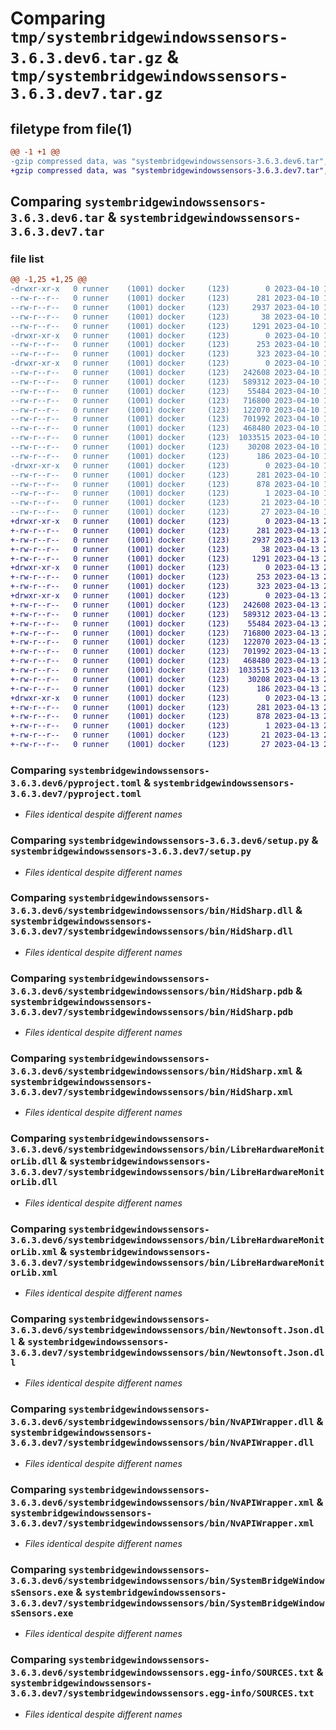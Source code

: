 # Comparing `tmp/systembridgewindowssensors-3.6.3.dev6.tar.gz` & `tmp/systembridgewindowssensors-3.6.3.dev7.tar.gz`

## filetype from file(1)

```diff
@@ -1 +1 @@
-gzip compressed data, was "systembridgewindowssensors-3.6.3.dev6.tar", last modified: Mon Apr 10 15:39:18 2023, max compression
+gzip compressed data, was "systembridgewindowssensors-3.6.3.dev7.tar", last modified: Thu Apr 13 20:22:51 2023, max compression
```

## Comparing `systembridgewindowssensors-3.6.3.dev6.tar` & `systembridgewindowssensors-3.6.3.dev7.tar`

### file list

```diff
@@ -1,25 +1,25 @@
-drwxr-xr-x   0 runner    (1001) docker     (123)        0 2023-04-10 15:39:18.582927 systembridgewindowssensors-3.6.3.dev6/
--rw-r--r--   0 runner    (1001) docker     (123)      281 2023-04-10 15:39:18.582927 systembridgewindowssensors-3.6.3.dev6/PKG-INFO
--rw-r--r--   0 runner    (1001) docker     (123)     2937 2023-04-10 15:38:55.000000 systembridgewindowssensors-3.6.3.dev6/pyproject.toml
--rw-r--r--   0 runner    (1001) docker     (123)       38 2023-04-10 15:39:18.582927 systembridgewindowssensors-3.6.3.dev6/setup.cfg
--rw-r--r--   0 runner    (1001) docker     (123)     1291 2023-04-10 15:38:55.000000 systembridgewindowssensors-3.6.3.dev6/setup.py
-drwxr-xr-x   0 runner    (1001) docker     (123)        0 2023-04-10 15:39:18.574926 systembridgewindowssensors-3.6.3.dev6/systembridgewindowssensors/
--rw-r--r--   0 runner    (1001) docker     (123)      253 2023-04-10 15:38:55.000000 systembridgewindowssensors-3.6.3.dev6/systembridgewindowssensors/__init__.py
--rw-r--r--   0 runner    (1001) docker     (123)      323 2023-04-10 15:39:16.000000 systembridgewindowssensors-3.6.3.dev6/systembridgewindowssensors/_version.py
-drwxr-xr-x   0 runner    (1001) docker     (123)        0 2023-04-10 15:39:18.582927 systembridgewindowssensors-3.6.3.dev6/systembridgewindowssensors/bin/
--rw-r--r--   0 runner    (1001) docker     (123)   242608 2023-04-10 15:38:56.000000 systembridgewindowssensors-3.6.3.dev6/systembridgewindowssensors/bin/HidSharp.dll
--rw-r--r--   0 runner    (1001) docker     (123)   589312 2023-04-10 15:38:56.000000 systembridgewindowssensors-3.6.3.dev6/systembridgewindowssensors/bin/HidSharp.pdb
--rw-r--r--   0 runner    (1001) docker     (123)    55484 2023-04-10 15:38:56.000000 systembridgewindowssensors-3.6.3.dev6/systembridgewindowssensors/bin/HidSharp.xml
--rw-r--r--   0 runner    (1001) docker     (123)   716800 2023-04-10 15:38:56.000000 systembridgewindowssensors-3.6.3.dev6/systembridgewindowssensors/bin/LibreHardwareMonitorLib.dll
--rw-r--r--   0 runner    (1001) docker     (123)   122070 2023-04-10 15:38:56.000000 systembridgewindowssensors-3.6.3.dev6/systembridgewindowssensors/bin/LibreHardwareMonitorLib.xml
--rw-r--r--   0 runner    (1001) docker     (123)   701992 2023-04-10 15:38:57.000000 systembridgewindowssensors-3.6.3.dev6/systembridgewindowssensors/bin/Newtonsoft.Json.dll
--rw-r--r--   0 runner    (1001) docker     (123)   468480 2023-04-10 15:38:57.000000 systembridgewindowssensors-3.6.3.dev6/systembridgewindowssensors/bin/NvAPIWrapper.dll
--rw-r--r--   0 runner    (1001) docker     (123)  1033515 2023-04-10 15:38:57.000000 systembridgewindowssensors-3.6.3.dev6/systembridgewindowssensors/bin/NvAPIWrapper.xml
--rw-r--r--   0 runner    (1001) docker     (123)    30208 2023-04-10 15:38:57.000000 systembridgewindowssensors-3.6.3.dev6/systembridgewindowssensors/bin/SystemBridgeWindowsSensors.exe
--rw-r--r--   0 runner    (1001) docker     (123)      186 2023-04-10 15:38:57.000000 systembridgewindowssensors-3.6.3.dev6/systembridgewindowssensors/bin/SystemBridgeWindowsSensors.exe.config
-drwxr-xr-x   0 runner    (1001) docker     (123)        0 2023-04-10 15:39:18.574926 systembridgewindowssensors-3.6.3.dev6/systembridgewindowssensors.egg-info/
--rw-r--r--   0 runner    (1001) docker     (123)      281 2023-04-10 15:39:18.000000 systembridgewindowssensors-3.6.3.dev6/systembridgewindowssensors.egg-info/PKG-INFO
--rw-r--r--   0 runner    (1001) docker     (123)      878 2023-04-10 15:39:18.000000 systembridgewindowssensors-3.6.3.dev6/systembridgewindowssensors.egg-info/SOURCES.txt
--rw-r--r--   0 runner    (1001) docker     (123)        1 2023-04-10 15:39:18.000000 systembridgewindowssensors-3.6.3.dev6/systembridgewindowssensors.egg-info/dependency_links.txt
--rw-r--r--   0 runner    (1001) docker     (123)       21 2023-04-10 15:39:18.000000 systembridgewindowssensors-3.6.3.dev6/systembridgewindowssensors.egg-info/requires.txt
--rw-r--r--   0 runner    (1001) docker     (123)       27 2023-04-10 15:39:18.000000 systembridgewindowssensors-3.6.3.dev6/systembridgewindowssensors.egg-info/top_level.txt
+drwxr-xr-x   0 runner    (1001) docker     (123)        0 2023-04-13 20:22:51.908687 systembridgewindowssensors-3.6.3.dev7/
+-rw-r--r--   0 runner    (1001) docker     (123)      281 2023-04-13 20:22:51.908687 systembridgewindowssensors-3.6.3.dev7/PKG-INFO
+-rw-r--r--   0 runner    (1001) docker     (123)     2937 2023-04-13 20:22:29.000000 systembridgewindowssensors-3.6.3.dev7/pyproject.toml
+-rw-r--r--   0 runner    (1001) docker     (123)       38 2023-04-13 20:22:51.908687 systembridgewindowssensors-3.6.3.dev7/setup.cfg
+-rw-r--r--   0 runner    (1001) docker     (123)     1291 2023-04-13 20:22:29.000000 systembridgewindowssensors-3.6.3.dev7/setup.py
+drwxr-xr-x   0 runner    (1001) docker     (123)        0 2023-04-13 20:22:51.892686 systembridgewindowssensors-3.6.3.dev7/systembridgewindowssensors/
+-rw-r--r--   0 runner    (1001) docker     (123)      253 2023-04-13 20:22:29.000000 systembridgewindowssensors-3.6.3.dev7/systembridgewindowssensors/__init__.py
+-rw-r--r--   0 runner    (1001) docker     (123)      323 2023-04-13 20:22:49.000000 systembridgewindowssensors-3.6.3.dev7/systembridgewindowssensors/_version.py
+drwxr-xr-x   0 runner    (1001) docker     (123)        0 2023-04-13 20:22:51.908687 systembridgewindowssensors-3.6.3.dev7/systembridgewindowssensors/bin/
+-rw-r--r--   0 runner    (1001) docker     (123)   242608 2023-04-13 20:22:30.000000 systembridgewindowssensors-3.6.3.dev7/systembridgewindowssensors/bin/HidSharp.dll
+-rw-r--r--   0 runner    (1001) docker     (123)   589312 2023-04-13 20:22:30.000000 systembridgewindowssensors-3.6.3.dev7/systembridgewindowssensors/bin/HidSharp.pdb
+-rw-r--r--   0 runner    (1001) docker     (123)    55484 2023-04-13 20:22:30.000000 systembridgewindowssensors-3.6.3.dev7/systembridgewindowssensors/bin/HidSharp.xml
+-rw-r--r--   0 runner    (1001) docker     (123)   716800 2023-04-13 20:22:30.000000 systembridgewindowssensors-3.6.3.dev7/systembridgewindowssensors/bin/LibreHardwareMonitorLib.dll
+-rw-r--r--   0 runner    (1001) docker     (123)   122070 2023-04-13 20:22:30.000000 systembridgewindowssensors-3.6.3.dev7/systembridgewindowssensors/bin/LibreHardwareMonitorLib.xml
+-rw-r--r--   0 runner    (1001) docker     (123)   701992 2023-04-13 20:22:30.000000 systembridgewindowssensors-3.6.3.dev7/systembridgewindowssensors/bin/Newtonsoft.Json.dll
+-rw-r--r--   0 runner    (1001) docker     (123)   468480 2023-04-13 20:22:30.000000 systembridgewindowssensors-3.6.3.dev7/systembridgewindowssensors/bin/NvAPIWrapper.dll
+-rw-r--r--   0 runner    (1001) docker     (123)  1033515 2023-04-13 20:22:30.000000 systembridgewindowssensors-3.6.3.dev7/systembridgewindowssensors/bin/NvAPIWrapper.xml
+-rw-r--r--   0 runner    (1001) docker     (123)    30208 2023-04-13 20:22:30.000000 systembridgewindowssensors-3.6.3.dev7/systembridgewindowssensors/bin/SystemBridgeWindowsSensors.exe
+-rw-r--r--   0 runner    (1001) docker     (123)      186 2023-04-13 20:22:30.000000 systembridgewindowssensors-3.6.3.dev7/systembridgewindowssensors/bin/SystemBridgeWindowsSensors.exe.config
+drwxr-xr-x   0 runner    (1001) docker     (123)        0 2023-04-13 20:22:51.896687 systembridgewindowssensors-3.6.3.dev7/systembridgewindowssensors.egg-info/
+-rw-r--r--   0 runner    (1001) docker     (123)      281 2023-04-13 20:22:51.000000 systembridgewindowssensors-3.6.3.dev7/systembridgewindowssensors.egg-info/PKG-INFO
+-rw-r--r--   0 runner    (1001) docker     (123)      878 2023-04-13 20:22:51.000000 systembridgewindowssensors-3.6.3.dev7/systembridgewindowssensors.egg-info/SOURCES.txt
+-rw-r--r--   0 runner    (1001) docker     (123)        1 2023-04-13 20:22:51.000000 systembridgewindowssensors-3.6.3.dev7/systembridgewindowssensors.egg-info/dependency_links.txt
+-rw-r--r--   0 runner    (1001) docker     (123)       21 2023-04-13 20:22:51.000000 systembridgewindowssensors-3.6.3.dev7/systembridgewindowssensors.egg-info/requires.txt
+-rw-r--r--   0 runner    (1001) docker     (123)       27 2023-04-13 20:22:51.000000 systembridgewindowssensors-3.6.3.dev7/systembridgewindowssensors.egg-info/top_level.txt
```

### Comparing `systembridgewindowssensors-3.6.3.dev6/pyproject.toml` & `systembridgewindowssensors-3.6.3.dev7/pyproject.toml`

 * *Files identical despite different names*

### Comparing `systembridgewindowssensors-3.6.3.dev6/setup.py` & `systembridgewindowssensors-3.6.3.dev7/setup.py`

 * *Files identical despite different names*

### Comparing `systembridgewindowssensors-3.6.3.dev6/systembridgewindowssensors/bin/HidSharp.dll` & `systembridgewindowssensors-3.6.3.dev7/systembridgewindowssensors/bin/HidSharp.dll`

 * *Files identical despite different names*

### Comparing `systembridgewindowssensors-3.6.3.dev6/systembridgewindowssensors/bin/HidSharp.pdb` & `systembridgewindowssensors-3.6.3.dev7/systembridgewindowssensors/bin/HidSharp.pdb`

 * *Files identical despite different names*

### Comparing `systembridgewindowssensors-3.6.3.dev6/systembridgewindowssensors/bin/HidSharp.xml` & `systembridgewindowssensors-3.6.3.dev7/systembridgewindowssensors/bin/HidSharp.xml`

 * *Files identical despite different names*

### Comparing `systembridgewindowssensors-3.6.3.dev6/systembridgewindowssensors/bin/LibreHardwareMonitorLib.dll` & `systembridgewindowssensors-3.6.3.dev7/systembridgewindowssensors/bin/LibreHardwareMonitorLib.dll`

 * *Files identical despite different names*

### Comparing `systembridgewindowssensors-3.6.3.dev6/systembridgewindowssensors/bin/LibreHardwareMonitorLib.xml` & `systembridgewindowssensors-3.6.3.dev7/systembridgewindowssensors/bin/LibreHardwareMonitorLib.xml`

 * *Files identical despite different names*

### Comparing `systembridgewindowssensors-3.6.3.dev6/systembridgewindowssensors/bin/Newtonsoft.Json.dll` & `systembridgewindowssensors-3.6.3.dev7/systembridgewindowssensors/bin/Newtonsoft.Json.dll`

 * *Files identical despite different names*

### Comparing `systembridgewindowssensors-3.6.3.dev6/systembridgewindowssensors/bin/NvAPIWrapper.dll` & `systembridgewindowssensors-3.6.3.dev7/systembridgewindowssensors/bin/NvAPIWrapper.dll`

 * *Files identical despite different names*

### Comparing `systembridgewindowssensors-3.6.3.dev6/systembridgewindowssensors/bin/NvAPIWrapper.xml` & `systembridgewindowssensors-3.6.3.dev7/systembridgewindowssensors/bin/NvAPIWrapper.xml`

 * *Files identical despite different names*

### Comparing `systembridgewindowssensors-3.6.3.dev6/systembridgewindowssensors/bin/SystemBridgeWindowsSensors.exe` & `systembridgewindowssensors-3.6.3.dev7/systembridgewindowssensors/bin/SystemBridgeWindowsSensors.exe`

 * *Files identical despite different names*

### Comparing `systembridgewindowssensors-3.6.3.dev6/systembridgewindowssensors.egg-info/SOURCES.txt` & `systembridgewindowssensors-3.6.3.dev7/systembridgewindowssensors.egg-info/SOURCES.txt`

 * *Files identical despite different names*

